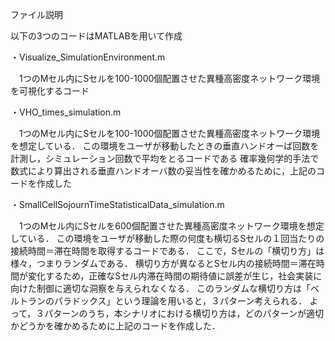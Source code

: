 ファイル説明

以下の3つのコードはMATLABを用いて作成

・Visualize_SimulationEnvironment.m

　1つのMセル内にSセルを100-1000個配置させた異種高密度ネットワーク環境を可視化するコード

・VHO_times_simulation.m 

　1つのMセル内にSセルを100-1000個配置させた異種高密度ネットワーク環境を想定している．
 この環境をユーザが移動したときの垂直ハンドオーば回数を計測し，シミュレーション回数で平均をとるコードである
 確率幾何学的手法で数式により算出される垂直ハンドオーバ数の妥当性を確かめるために，上記のコードを作成した

・SmallCellSojournTimeStatisticalData_simulation.m 

　1つのMセル内にSセルを600個配置させた異種高密度ネットワーク環境を想定している．
 この環境をユーザが移動した際の何度も横切るSセルの１回当たりの接続時間＝滞在時間を取得するコードである．
 ここで，Sセルの「横切り方」は様々，つまりランダムである．
 横切り方が異なるとSセル内の接続時間＝滞在時間が変化するため，正確なSセル内滞在時間の期待値に誤差が生じ，社会実装に向けた制御に適切な洞察を与えられなくなる．
 このランダムな横切り方は「ベルトランのパラドックス」という理論を用いると，３パターン考えられる．
 よって，３パターンのうち，本シナリオにおける横切り方は，どのパターンが適切かどうかを確かめるために上記のコードを作成した．
